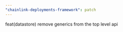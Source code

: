 ```yaml
---
"chainlink-deployments-framework": patch
---
```


feat(datastore) remove generics from the top level api
